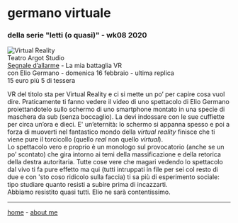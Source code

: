# germano virtuale  
### della serie "letti (o quasi)" - wk08 2020

![](https://live.staticflickr.com/65535/49544633953_7fe5307aed_k.jpg "Virtual Reality")  
Teatro Argot Studio  
[Segnale d’allarme](https://www.teatroargotstudio.com/segnale-dallarme-la-mia-battaglia-vr/) - La mia battaglia VR   
con Elio Germano - domenica 16 febbraio - ultima replica  
15 euro più 5 di tessera  

VR del titolo sta per Virtual Reality e ci si mette un po’ per capire cosa vuol dire. Praticamente ti fanno vedere il video di uno spettacolo di Elio Germano proiettandotelo sullo schermo di uno smartphone montato in una specie di maschera da sub (senza boccaglio). La devi indossare con le sue cuffiette per circa un’ora e dieci. E' un’eternità: lo schermo si appanna spesso e poi a forza di muoverti nel fantastico mondo della *virtual reality* finisce che ti viene pure il torcicollo (quello *real* non quello *virtual*).  
Lo spettacolo vero e proprio è un monologo sul provocatorio (anche se un po’ scontato) che gira intorno ai temi della massificazione e della retorica della destra autoritaria. Tutte cose vere che magari vedendo lo spettacolo dal vivo ti fa pure effetto ma qui (tutti intruppati in file per sei col resto di due e con 'sto coso ridicolo sulla faccia) ti sa più di esperimento sociale: tipo studiare quanto resisti a subire prima di incazzarti.   
Abbiamo resistito quasi tutti. Elio ne sarà contentissimo. 

---  
[home](/index.md) - [about me](/aboutme.md)  
